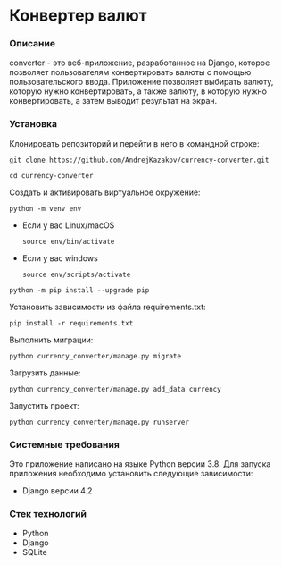 # Конвертер валют

### Описание
converter - это веб-приложение, разработанное на Django, которое позволяет пользователям конвертировать валюты с помощью пользовательского ввода.
Приложение позволяет выбирать валюту, которую нужно конвертировать, а также валюту, в которую нужно конвертировать, а затем выводит результат на экран.

### Установка
Клонировать репозиторий и перейти в него в командной строке:

```
git clone https://github.com/AndrejKazakov/currency-converter.git
```

```
cd currency-converter
```

Cоздать и активировать виртуальное окружение:

```
python -m venv env
```

* Если у вас Linux/macOS

    ```
    source env/bin/activate
    ```

* Если у вас windows

    ```
    source env/scripts/activate
    ```

```
python -m pip install --upgrade pip
```

Установить зависимости из файла requirements.txt:

```
pip install -r requirements.txt
```

Выполнить миграции:

```
python currency_converter/manage.py migrate
```

Загрузить данные:

```
python currency_converter/manage.py add_data currency
```

Запустить проект:

```
python currency_converter/manage.py runserver
```

### Системные требования
Это приложение написано на языке Python версии 3.8. Для запуска приложения необходимо установить следующие зависимости:

- Django версии 4.2

### Стек технологий
- Python
- Django
- SQLite
